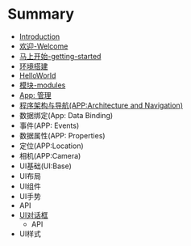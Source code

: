# Summary

* [Introduction](README.md)
* [欢迎-Welcome](welcome.md)
* [马上开始-getting-started](getting-start.md)
* [环境搭建](getting-started-setup.md)
* [HelloWorld](helloworld.md)
* [模块-modules](modules.md)
* [App: 管理](app-management.md)
* [程序架构与导航(APP:Architecture and Navigation)](cheng_xu_jia_gou_yu_dao_822a28_app__architecture_and_navigation.md)
* 数据绑定(App: Data Binding)
* 事件(APP: Events)
* 数据属性(APP: Properties)
* 定位(APP:Location)
* 相机(APP:Camera)
* UI基础(UI:Base)
* UI布局
* UI组件
* UI手势
* API
* [UI对话框](uidui_hua_kuang.md)
   * API
* UI样式

